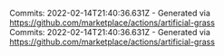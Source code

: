 Commits: 2022-02-14T21:40:36.631Z - Generated via https://github.com/marketplace/actions/artificial-grass
<br>
Commits: 2022-02-14T21:40:36.631Z - Generated via https://github.com/marketplace/actions/artificial-grass
<br>
